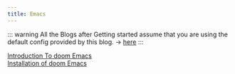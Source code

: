 ```yaml
---
title: Emacs 
---
```


::: warning
All the Blogs after Getting started assume that you are using the default config provided by this blog. -> <a href="/Linux-Blog/config.zip" download>here</a>
:::

[Introduction To doom Emacs](./Introduction)  
[Installation of doom Emacs](./Installation)  
